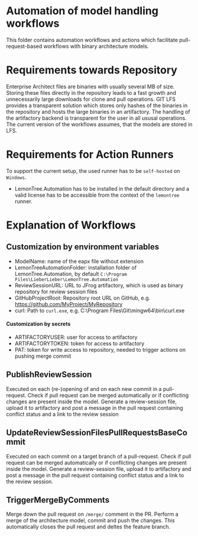 Automation of model handling workflows
==================================
This folder contains automation workflows and actions which facilitate pull-request-based workflows with binary architecture models.

# Requirements towards Repository
Enterprise Architect files are binaries with usually several MB of size.
Storing these files directly in the repository leads to a fast growth and unnecessarily large downloads for clone and pull operations.
GIT LFS provides a transparent solution which stores only hashes of the binaries in the repository and hosts the large binaries in an artifactory.
The handling of the artifactory backend is transparent for the user in all ususal operations.
The current version of the workflows assumes, that the models are stored in LFS.

# Requirements for Action Runners
To support the current setup, the used runner has to be `self-hosted` on `Windows`.
* LemonTree.Automation has to be installed in the default directory and a valid license has to be accessible from the context of the `lemontree` runner.

# Explanation of Workflows
## Customization by environment variables
* ModelName: name of the eapx file without extension
* LemonTreeAutomationFolder: installation folder of LemonTree.Automation, by default `C:\Program Files\LieberLieber\LemonTree.Automation`
* ReviewSessionURL: URL to JFrog artifactory, which is used as binary repository for review session files
* GitHubProjectRoot: Repository root URL on GitHub, e.g. https://github.com/MyProject/MyRepository
* curl: Path to `curl.exe`, e.g. C:\Program Files\Git\mingw64\bin\curl.exe

#### Customization by secrets
* ARTIFACTORYUSER: user for access to artifactory
* ARTIFACTORYTOKEN: token for access to artifactory
* PAT: token for write access to repository, needed to trigger actions on pushing merge commit

## PublishReviewSession
Executed on each (re-)opening of and on each new commit in a pull-request.
Check if pull request can be merged automatically or if conflicting changes are present inside the model.
Generate a review-session file, upload it to artifactory and post a message in the pull request containing conflict status and a link to the review session

## UpdateReviewSessionFilesPullRequestsBaseCommit
Executed on each commit on a target branch of a pull-request.
Check if pull request can be merged automatically or if conflicting changes are present inside the model.
Generate a review-session file, upload it to artifactory and post a message in the pull request containing conflict status and a link to the review session.

## TriggerMergeByComments
Merge down the pull request on `/merge/` comment in the PR. Perform a merge of the architecture model, commit and push the changes.
This automatically closes the pull request and deltes the feature branch.

